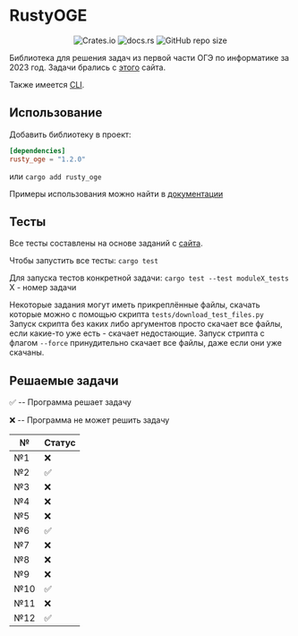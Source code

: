 # RustyOGE
<div align="center">

![Crates.io](https://img.shields.io/crates/v/rusty_oge?color=orange)
![docs.rs](https://img.shields.io/docsrs/rusty_oge)
![GitHub repo size](https://img.shields.io/github/repo-size/DarkSeriusCode/RustyOGE)

</div>

Библиотека для решения задач из первой части ОГЭ по информатике за 2023 год. Задачи брались с [этого](https://inf-oge.sdamgia.ru/prob_catalog) сайта.

Также имеется [CLI](https://github.com/DarkSeriusCode/RustyOGE/tree/main/cli/README.md).

## Использование
Добавить библиотеку в проект:
```toml
[dependencies]
rusty_oge = "1.2.0"
```
или
`cargo add rusty_oge`

Примеры использования можно найти в [документации](https://docs.rs/rusty_oge/1.2.0)

## Тесты
Все тесты составлены на основе заданий с [сайта](https://inf-oge.sdamgia.ru/prob_catalog).

Чтобы запустить все тесты:
`cargo test`

Для запуска тестов конкретной задачи:
`cargo test --test moduleX_tests` X - номер задачи

Некоторые задания могут иметь прикреплённые файлы, скачать которые можно с помощью скрипта `tests/download_test_files.py`
Запуск скрипта без каких либо аргументов просто скачает все файлы, если какие-то уже есть - скачает недостающие.
Запуск стрипта с флагом `--force` принудительно скачает все файлы, даже если они уже скачаны.

## Решаемые задачи
✅ -- Программа решает задачу

❌ -- Программа не может решить задачу


|№    |Статус|
|-----|------|
|№1   |  ❌  |
|№2   |  ✅  |
|№3   |  ❌  |
|№4   |  ❌  |
|№5   |  ❌  |
|№6   |  ✅  |
|№7   |  ❌  |
|№8   |  ❌  |
|№9   |  ❌  |
|№10  |  ✅  |
|№11  |  ❌  |
|№12  |  ✅  |

